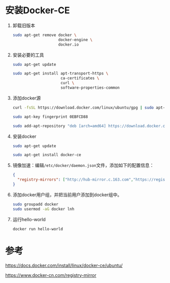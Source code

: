 # 安装Docker-CE

1. 卸载旧版本
    ```sh
    sudo apt-get remove docker \
                        docker-engine \
                        docker.io
    ```
2. 安装必要的工具
    ```sh
    sudo apt-get update
    
    sudo apt-get install apt-transport-https \
                         ca-certificates \
                         curl \
                         software-properties-common
    ```
3. 添加docker源
    ```sh
    curl -fsSL https://download.docker.com/linux/ubuntu/gpg | sudo apt-key add -
    
    sudo apt-key fingerprint 0EBFCD88
    
    sudo add-apt-repository "deb [arch=amd64] https://download.docker.com/linux/ubuntu $(lsb_release -cs) stable"
4. 安装docker
    ```sh
    sudo apt-get update
    
    sudo apt-get install docker-ce
    ```
5. 镜像加速：编辑`/etc/docker/daemon.json`文件，添加如下的配置信息：
    ```json
    {
      "registry-mirrors": ["http://hub-mirror.c.163.com","https://registry.docker-cn.com"]
    }
    ```
6. 添加docker用户组，并把当前用户添加到docker组中。
    ```sh
    sudo groupadd docker
    sudo usermod -aG docker lnh
    ```
7. 运行hello-world
    ```sh
    docker run hello-world
    ```

# 参考

https://docs.docker.com/install/linux/docker-ce/ubuntu/

https://www.docker-cn.com/registry-mirror
